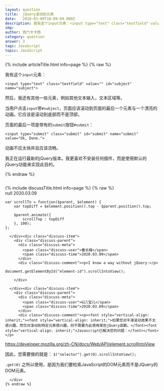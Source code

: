 ```yaml
---
layout: question
title:  jQuery滚动到元素
date:   2020-03-09T10:09:09.000Z
description: 我有这个input元素：<input type="text" class="textfield" value="" id="subject" name...
img: 
author: 西门卡卡西
category: question
answer: 3
tags: JavaScript
topic: JavaScript
---
```

<div class="article-root">
  <div class="article">
    {% include articleTitle.html info=page %}
    {% raw %}
    <div class="article-content"><p><font style="vertical-align: inherit;"><font style="vertical-align: inherit;">我有这个</font></font><code>input</code><font style="vertical-align: inherit;"><font style="vertical-align: inherit;">元素：</font></font></p>

<pre><code>&lt;input type="text" class="textfield" value="" id="subject" name="subject"&gt;
</code></pre>

<p><font style="vertical-align: inherit;"><font style="vertical-align: inherit;">然后，我还有其他一些元素，例如其他文本输入，文本区域等。</font></font></p>

<p><font style="vertical-align: inherit;"><font style="vertical-align: inherit;">当用户点击</font></font><code>input</code><font style="vertical-align: inherit;"><font style="vertical-align: inherit;">带</font></font><code>#subject</code><font style="vertical-align: inherit;"><font style="vertical-align: inherit;">，页面应该滚动到页面的最后一个元素与一个漂亮的动画。</font><font style="vertical-align: inherit;">它应该是滚动到底部而不是顶部。</font></font></p>

<p><font style="vertical-align: inherit;"><font style="vertical-align: inherit;">页面的最后一项是带有的</font></font><code>submit</code><font style="vertical-align: inherit;"><font style="vertical-align: inherit;">按钮</font></font><code>#submit</code><font style="vertical-align: inherit;"><font style="vertical-align: inherit;">：</font></font></p>

<pre><code>&lt;input type="submit" class="submit" id="submit" name="submit" value="Ok, Done."&gt;
</code></pre>

<p><font style="vertical-align: inherit;"><font style="vertical-align: inherit;">动画不应太快并且应该流畅。</font></font></p>

<p><font style="vertical-align: inherit;"><font style="vertical-align: inherit;">我正在运行最新的jQuery版本。</font><font style="vertical-align: inherit;">我更喜欢不安装任何插件，而是使用默认的jQuery功能来实现此目的。</font></font></p></div>
    {% endraw %}
  </div>
  <p style="height: 0;width:0;overflow: hidden;"> 第197篇《jQuery滚动到元素》来自Winter(https://github.com/aiyld/aiyld.github.io)的站点</p>
  <div class="discuss-wrapper">
    {% include discussTitle.html info=page %}
    {% raw %}
    <div class="discuss-item">
        <div class="discuss-parent">
          <div class="discuss-meta">
            <span class="discuss-user">null</span>
            <span class="discuss-time">2020.03.09</span>
          </div>
          <div class="discuss-comment"><pre><code>var scrollTo = function($parent, $element) {<font></font>
    var topDiff = $element.position().top - $parent.position().top;<font></font>
<font></font>
    $parent.animate({<font></font>
        scrollTop : topDiff<font></font>
    }, 100);<font></font>
};<font></font>
</code></pre></div>
        </div>
        
      </div><div class="discuss-item">
        <div class="discuss-parent">
          <div class="discuss-meta">
            <span class="discuss-user">番长梅</span>
            <span class="discuss-time">2020.03.09</span>
          </div>
          <div class="discuss-comment"><p>I know a way without jQuery:</p>

<pre><code>document.getElementById("element-id").scrollIntoView();
</code></pre></div>
        </div>
        
      </div><div class="discuss-item">
        <div class="discuss-parent">
          <div class="discuss-meta">
            <span class="discuss-user">Gil宝儿</span>
            <span class="discuss-time">2020.03.09</span>
          </div>
          <div class="discuss-comment"><p><font style="vertical-align: inherit;"><font style="vertical-align: inherit;">如果您对平滑滚动效果不太感兴趣，而仅对滚动到特定元素感兴趣，则不需要为此使用某些jQuery函数。</font><font style="vertical-align: inherit;">Javascript已解决您的问题：</font></font></p>

<p><a href="https://developer.mozilla.org/en-US/docs/Web/API/element.scrollIntoView"><font style="vertical-align: inherit;"><font style="vertical-align: inherit;">https://developer.mozilla.org/zh-CN/docs/Web/API/element.scrollIntoView</font></font></a></p>

<p><font style="vertical-align: inherit;"><font style="vertical-align: inherit;">因此，您需要做的就是： </font></font><code>$("selector").get(0).scrollIntoView();</code>  </p>

<p><code>.get(0)</code><font style="vertical-align: inherit;"><font style="vertical-align: inherit;"> 之所以使用，是因为我们要检索JavaScript的DOM元素而不是JQuery的DOM元素。</font></font></p></div>
        </div>
        
      </div>
    {% endraw %}
  </div>
<div>
